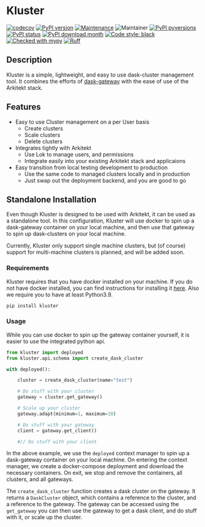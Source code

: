 # Kluster

[![codecov](https://codecov.io/gh/jhnnsrs/kluster/branch/master/graph/badge.svg?token=UGXEA2THBV)](https://codecov.io/gh/jhnnsrs/kluster)
[![PyPI version](https://badge.fury.io/py/kluster.svg)](https://pypi.org/project/kluster/)
[![Maintenance](https://img.shields.io/badge/Maintained%3F-yes-green.svg)](https://pypi.org/project/kluster/)
![Maintainer](https://img.shields.io/badge/maintainer-jhnnsrs-blue)
[![PyPI pyversions](https://img.shields.io/pypi/pyversions/kluster.svg)](https://pypi.python.org/pypi/kluster/)
[![PyPI status](https://img.shields.io/pypi/status/kluster.svg)](https://pypi.python.org/pypi/kluster/)
[![PyPI download month](https://img.shields.io/pypi/dm/kluster.svg)](https://pypi.python.org/pypi/kluster/)
[![Code style: black](https://img.shields.io/badge/code%20style-black-000000.svg)](https://github.com/psf/black)
[![Checked with mypy](http://www.mypy-lang.org/static/mypy_badge.svg)](http://mypy-lang.org/)
[![Ruff](https://img.shields.io/endpoint?url=https://raw.githubusercontent.com/astral-sh/ruff/main/assets/badge/v2.json)](https://github.com/jhnnsrs/kluster)


## Description

Kluster is a simple, lightweight, and easy to use dask-cluster management tool. It combines the efforts of
[dask-gateway](https://gateway.dask.org/) with the ease of use of the Arkitekt stack.

## Features

- Easy to use Cluster management on a per User basis
    - Create clusters
    - Scale clusters
    - Delete clusters
- Integrates tightly with Arkitekt
    - Use Lok to manage users, and permissions
    - Integrate easily into your existing Arkitekt stack and applicaions
- Easy transition from local testing development to production
    - Use the same code to managed clusters locally and in production
    - Just swap out the deployment backend, and you are good to go


## Standalone Installation

Even though Kluster is designed to be used with Arkitekt, it can be used as a standalone tool. In this
configuration, Kluster will use docker to spin up a dask-gateway container on your local machine, and then use that
gateway to spin up dask-clusters on your local machine.

Currently, Kluster only support single machine clusters, but (of course) support for multi-machine clusters is planned,
and will be added soon.

### Requirements

Kluster requires that you have docker installed on your machine. If you do not have docker installed, you can find
instructions for installing it [here](https://docs.docker.com/get-docker/). 
Also we require you to have at least Python3.9.

```bash
pip install kluster
```

### Usage

While you can use docker to spin up the gateway container yourself, it is easier to use the integrated python api.
    
```python
from kluster import deployed 
from kluster.api.schema import create_dask_cluster

with deployed():

    cluster = create_dask_cluster(name="test")

    # Do stuff with your cluster
    gateway = cluster.get_gateway()

    # Scale up your cluster
    gateway.adapt(minimum=1, maximum=10)

    # Do stuff with your gateway
    client = gateway.get_client()

    #// Do stuff with your client

```

In the above example, we use the `deployed` context manager to spin up a dask-gateway container on your local machine.
On entering the context manager, we create a docker-compose deployment and download the necessary containers. On exit,
we stop and remove the containers, all clusters, and all gateways.

The `create_dask_cluster` function creates a dask cluster on the gateway. It returns a `DaskCluster` object, which
contains a reference to the cluster, and a reference to the gateway. The gateway can be accessed using the
`get_gateway` you can then use the gateway to get a dask client, and do stuff with it, or scale up the cluster.




